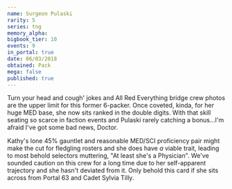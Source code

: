 ```yaml
---
name: Surgeon Pulaski
rarity: 5
series: tng
memory_alpha:
bigbook_tier: 10
events: 9
in_portal: true
date: 06/03/2018
obtained: Pack
mega: false
published: true
---
```


Turn your head and cough' jokes and All Red Everything bridge crew photos are the upper limit for this former 6-packer. Once coveted, kinda, for her huge MED base, she now sits ranked in the double digits. With that skill seating so scarce in faction events and Pulaski rarely catching a bonus...I'm afraid I've got some bad news, Doctor.

Kathy's lone 45% gauntlet and reasonable MED/SCI proficiency pair might make the cut for fledgling rosters and she does have *a* viable trait, leading to most behold selectors muttering, "At least she's a Physician". We've sounded caution on this crew for a long time due to her self-apparent trajectory and she hasn't deviated from it. Only behold this card if she sits across from Portal 63 and Cadet Sylvia Tilly.
